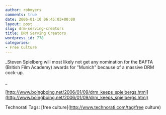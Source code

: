 ```yaml
---
author: robmyers
comments: true
date: 2006-01-10 06:45:03+00:00
layout: post
slug: drm-serving-creators
title: DRM Serving Creators
wordpress_id: 778
categories:
- Free Culture
---
```


  
_Steven Spielberg will most likely not get any nomination for the BAFTA (British Film Academy) awards for "Munich" because of a massive DRM cock-up.  
  
_  
  
[http://www.boingboing.net/2006/01/09/drm_keeps_spielbergs.html](http://www.boingboing.net/2006/01/09/drm_keeps_spielbergs.html)  


  


Technorati Tags: [free culture](http://www.technorati.com/tag/free culture)

  


